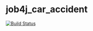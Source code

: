# job4j_car_accident

[![Build Status](https://travis-ci.org/DmitriyYugai/job4j_car_accident.svg?branch=master)](https://travis-ci.org/DmitriyYugai/job4j_car_accident)
